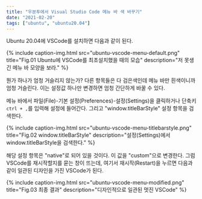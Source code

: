 ```yaml
---
title: "우분투에서 Visual Studio Code 메뉴 바 색 바꾸기"
date: "2021-02-20"
tags: ["ubuntu", "ubuntu20.04"]
---
```


Ubuntu 20.04에 VSCode를 설치하면 다음과 같이 된다.

{% include caption-img.html src="ubuntu-vscode-menu-default.png" title="Fig.01 Ubuntu에 VSCode를 최초설치했을 때의 모습" description="저 못생긴 메뉴 바 모양을 보라." %}

뭔가 하나가 엄청 거슬리지 않는가? 다른 항목들은 다 검은색인데 메뉴 바만 흰색이니까 엄청 거슬린다. 이는 설정값 하나만 변경하면 엄청 간단하게 바꿀 수 있다.

메뉴 바에서 파일(File)-기본 설정(Preferences)-설정(Settings)을 클릭하거나 단축키 `ctrl + ,`를 입력해 설정에 들어간다. 그리고 "window.titleBarStyle" 설정 항목을 검색한다.

{% include caption-img.html src="ubuntu-vscode-menu-titlebarstyle.png" title="Fig.02 window.titleBarStyle" description="설정(Settings)에서 window.titleBarStyle을 검색한다." %}

해당 설정 항목은 "native"로 되어 있을 것이다. 이 값을 "custom"으로 변경한다. 그럼 VSCode를 재시작할지를 묻는 창이 뜨는데, 여기서 재시작(Restart)을 누르면 다음과 같이 일관된 디자인을 가진 VSCode가 된다.

{% include caption-img.html src="ubuntu-vscode-menu-modified.png" title="Fig.03 최종 결과" description="디자인적으로 일관된 멋진 VSCode" %}